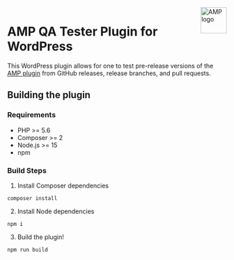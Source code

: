 <a href="https://amp.dev/">
    <img src="https://ps.w.org/amp/assets/icon-256x256.png" alt="AMP logo" title="AMP" align="right" height="60" />
</a>

# AMP QA Tester Plugin for WordPress

This WordPress plugin allows for one to test pre-release versions of the [AMP plugin](https://github.com/ampproject/amp-wp)
from GitHub releases, release branches, and pull requests.

## Building the plugin

### Requirements

- PHP >= 5.6
- Composer >= 2
- Node.js >= 15
- npm

### Build Steps

1. Install Composer dependencies
```shell
composer install
```

2. Install Node dependencies
```shell
npm i
```

3. Build the plugin!
```shell
npm run build
```
[]()
